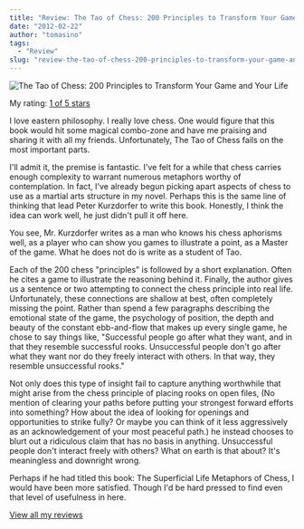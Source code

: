 ```yaml
---
title: "Review: The Tao of Chess: 200 Principles to Transform Your Game and Your Life"
date: "2012-02-22"
author: "tomasino"
tags:
  - "Review"
slug: "review-the-tao-of-chess-200-principles-to-transform-your-game-and-your-life"
---
```


![The Tao of Chess: 200 Principles to Transform Your Game and Your Life](//photo.goodreads.com/books/1175294908m/502786.jpg)

My rating: [1 of 5 stars][]

I love eastern philosophy. I really love chess. One would figure that
this book would hit some magical combo-zone and have me praising and
sharing it with all my friends. Unfortunately, The Tao of Chess fails on
the most important parts.

I'll admit it, the premise is fantastic. I've felt for a while that
chess carries enough complexity to warrant numerous metaphors worthy of
contemplation. In fact, I've already begun picking apart aspects of
chess to use as a martial arts structure in my novel. Perhaps this is
the same line of thinking that lead Peter Kurzdorfer to write this book.
Honestly, I think the idea can work well, he just didn't pull it off
here.

You see, Mr. Kurzdorfer writes as a man who knows his chess aphorisms
well, as a player who can show you games to illustrate a point, as a
Master of the game. What he does not do is write as a student of Tao.

Each of the 200 chess "principles" is followed by a short explanation.
Often he cites a game to illustrate the reasoning behind it. Finally,
the author gives us a sentence or two attempting to connect the chess
principle into real life. Unfortunately, these connections are shallow
at best, often completely missing the point. Rather than spend a few
paragraphs describing the emotional state of the game, the psychology of
position, the depth and beauty of the constant ebb-and-flow that makes
up every single game, he chose to say things like, "Successful people go
after what they want, and in that they resemble successful rooks.
Unsuccessful people don't go after what they want nor do they freely
interact with others. In that way, they resemble unsuccessful rooks."

Not only does this type of insight fail to capture anything worthwhile
that might arise from the chess principle of placing rooks on open
files, (No mention of clearing your paths before putting your strongest
forward efforts into something? How about the idea of looking for
openings and opportunities to strike fully? Or maybe you can think of it
less aggressively as an acknowledgement of your most peaceful path.) he
instead chooses to blurt out a ridiculous claim that has no basis in
anything. Unsuccessful people don't interact freely with others? What on
earth is that about? It's meaningless and downright wrong.

Perhaps if he had titled this book: The Superficial Life Metaphors of
Chess, I would have been more satisfied. Though I'd be hard pressed to
find even that level of usefulness in here.

[View all my reviews][1 of 5 stars]

  [1 of 5 stars]: //www.goodreads.com/review/show/276440974
